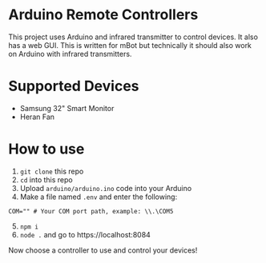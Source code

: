 # Arduino Remote Controllers

This project uses Arduino and infrared transmitter to control devices. It also has a web GUI. This is written for mBot but technically it should also work on Arduino with infrared transmitters.

# Supported Devices

- Samsung 32" Smart Monitor
- Heran Fan

# How to use

1. `git clone` this repo
2. `cd` into this repo
3. Upload `arduino/arduino.ino` code into your Arduino
4. Make a file named `.env` and enter the following:

```env
COM="" # Your COM port path, example: \\.\COM5
```

5. `npm i`
6. `node .` and go to https://localhost:8084

Now choose a controller to use and control your devices!
